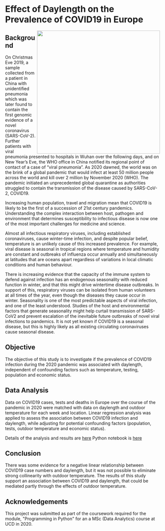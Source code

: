 # Effect of Daylength on the Prevalence of COVID19 in Europe 

<img align="right" src="https://user-images.githubusercontent.com/29300100/199701088-e4a5b849-e868-48b7-ae50-ee840b2c4121.png" width="400">

## Background
On Christmas Eve 2019, a sample collected from a patient in China with unidentified pneumonia which was later found to contain the first genomic evidence of a novel coronavirus (SARS-CoV-2).  Further patients with viral pneumonia presented to hospitals in Wuhan over the following days, and on New Year’s Eve, the WHO office in China notified its regional point of contact of a case of “viral pneumonia”.  As 2020 dawned, the world was on the brink of a global pandemic that would infect at least 50 million people across the world and kill over 2 million by November 2020 (WHO).  The pandemic initiated an unprecedented global quarantine as authorities struggled to contain the transmission of the disease caused by SARS-CoV-2, COVID19.  

Increasing human population, travel and migration mean that COVID19 is likely to be the first of a succession of 21st century pandemics.  Understanding the complex interaction between host, pathogen and environment that determines susceptibility to infectious disease is now one of the most important challenges for medicine and science. 

Almost all infectious respiratory viruses, including established coronaviruses, cause winter-time infection, and despite popular belief, temperature is an unlikely cause of this increased prevalence.  For example, viral disease is seasonal in tropical regions where temperature and humidity are constant and outbreaks of influenza occur annually and simultaneously at latitudes that are oceans apart regardless of variations in local climatic conditions and human behaviour. 

There is increasing evidence that the capacity of the immune system to defend against infection has an endogenous seasonality with reduced function in winter, and that this might drive wintertime disease outbreaks.  In support of this, respiratory viruses can be isolated from human volunteers at all times of the year, even though the diseases they cause occur in winter.  Seasonality is one of the most predictable aspects of viral infection, and one of the least understood.  Studies of the host and environmental factors that generate seasonality might help curtail transmission of SARS-CoV2 and prevent escalation of the inevitable future outbreaks of novel viral infections to pandemics.  It is not yet known if COVID19 is a seasonal disease, but this is highly likely as all existing circulating coronaviruses cause seasonal disease. 


##	Objective 
The objective of this study is to investigate if the prevalence of COVID19 infection during the 2020 pandemic was associated with daylength, independent of confounding factors such as temperature, testing, population and economic status.

## Data Analysis
Data on COVID19 cases, tests and deaths in Europe over the course of the pandemic in 2020 were matched with data on daylength and outdoor temperature for each week and location. Linear regression analysis was applied to assess the association between COVID19 infection and daylength, while adjusting for potential confounding factors (population, tests, outdoor temperature and economic status). 

Details of the analysis and results are [here]()
Python notebook is [here](https://github.com/cawyse9/Prevalence-of-COVID-19-Infection-and-Daylength/blob/main/Python%20Code/project211220.ipynb)

## Conclusion
There was some evidence for a negative linear relationship between COVID19 case numbers and daylength, but it was not possible to eliminate strong collinearity with outdoor temperature. The results of this study support an association between COVID19 and daylength, that could be mediated partly through the effects of outdoor temperature.

## Acknowledgements
This project was submitted as part of the coursework required for the module, "Programming in Python" for an a MSc (Data Analytics) course at UCD in 2020.
